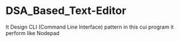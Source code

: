 # DSA_Based_Text-Editor 
It Design CLI (Command Line Interface) pattern in this cui program it perform like Nodepad
